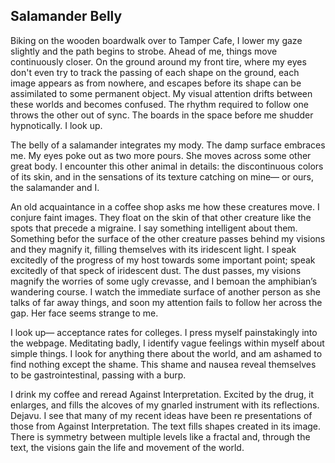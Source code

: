 ## Salamander Belly 
Biking on the wooden boardwalk over to Tamper Cafe, I lower my gaze slightly and the path begins to strobe. Ahead of me, things move continuously closer. On the ground around my front tire, where my eyes don't even try to track the passing of each shape on the ground, each image appears as from nowhere, and escapes before its shape can be assimilated to some permanent object. My visual attention drifts between these worlds and becomes confused. The rhythm required to follow one throws the other out of sync. The boards in the space before me shudder hypnotically. I look up. 
	
 The belly of a  salamander integrates my mody. The damp surface embraces me. My eyes poke out as two more pours. She moves across some other great body. I encounter this other animal in details: the discontinuous colors of its skin, and in the sensations of its texture catching on mine— or ours, the salamander and I.

 An old acquaintance in a coffee shop asks me how these creatures move. I conjure faint images. They float on the skin of that other creature like the spots that precede a migraine. I say something intelligent about them. Something befor the surface of the other creature passes behind my visions and they magnify it, filling themselves with its iridescent light. I speak excitedly of the progress of my host towards some important point; speak excitedly of that speck of iridescent dust. The dust passes, my visions magnify the worries of some ugly crevasse, and I bemoan the amphibian’s wandering course. I watch the immediate surface of another person as she talks of far away things, and soon my attention fails to follow her across the gap. Her face seems strange to me.

I look up— acceptance rates for colleges. I press myself painstakingly into the webpage. Meditating badly, I identify vague feelings within myself about simple things. I look for anything there about the world, and am ashamed to find nothing except the shame. This shame and nausea reveal themselves to be gastrointestinal, passing with a burp.

I drink my coffee and reread Against Interpretation. Excited by the drug, it enlarges, and fills the alcoves of my gnarled instrument with its reflections. Dejavu. I see that many of my recent ideas have been re presentations of those from Against Interpretation. The text fills shapes created in its image. There is symmetry between multiple levels like a fractal and, through the text, the visions gain the life and movement of the world. 
